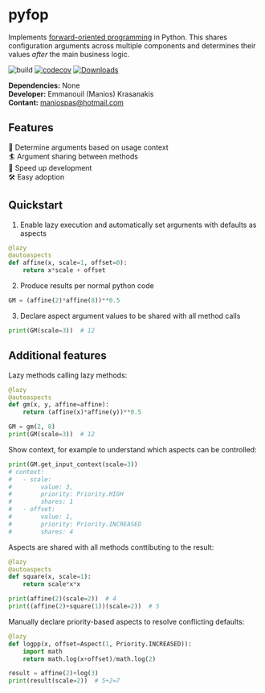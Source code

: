 # pyfop
Implements 
[forward-oriented programming](https://papers.ssrn.com/sol3/papers.cfm?abstract_id=4180025)
in Python. This shares configuration arguments across multiple components
and determines their values *after* the main business logic.

![build](https://github.com/maniospas/pyfop/actions/workflows/tests.yml/badge.svg)
[![codecov](https://codecov.io/gh/maniospas/pyfop/branch/main/graph/badge.svg?token=MCsMLyteqD)](https://codecov.io/gh/maniospas/pyfop)
[![Downloads](https://static.pepy.tech/personalized-badge/pyfop?period=total&units=international_system&left_color=black&right_color=orange&left_text=Downloads)](https://pepy.tech/project/pyfop)

**Dependencies:** None<br/>
**Developer:** Emmanouil (Manios) Krasanakis<br/>
**Contant:** maniospas@hotmail.com


## Features
:monorail: Determine arguments based on usage context<br>
:surfer: Argument sharing between methods<br>
:rocket: Speed up development<br>
:hammer_and_wrench: Easy adoption

## Quickstart
1. Enable lazy execution and automatically set arguments with defaults as aspects
```python
@lazy
@autoaspects
def affine(x, scale=1, offset=0):
    return x*scale + offset
```
2. Produce results per normal python code
```python
GM = (affine(2)*affine(8))**0.5
```
3. Declare aspect argument values to be shared with all method calls
```python
print(GM(scale=3))  # 12
```

## Additional features
Lazy methods calling lazy methods:
```python
@lazy
@autoaspects
def gm(x, y, affine=affine):
    return (affine(x)*affine(y))**0.5

GM = gm(2, 8)
print(GM(scale=3))  # 12
```

Show context, for example to understand which aspects can be controlled:
```python
print(GM.get_input_context(scale=3))
# context:
#	- scale:
#		 value: 3,
#		 priority: Priority.HIGH
#		 shares: 1
#	- offset:
#		 value: 1,
#		 priority: Priority.INCREASED
#		 shares: 4
```

Aspects are shared with all methods conttibuting to the result:
```python
@lazy
@autoaspects
def square(x, scale=1):
    return scale*x*x

print(affine(2)(scale=2))  # 4
print((affine(2)+square(1))(scale=2))  # 5
```

Manually declare priority-based aspects to resolve conflicting defaults:
```python
@lazy
def logpp(x, offset=Aspect(1, Priority.INCREASED)):
    import math
    return math.log(x+offset)/math.log(2)

result = affine(2)+log(3)
print(result(scale=2))  # 5+2=7
```
